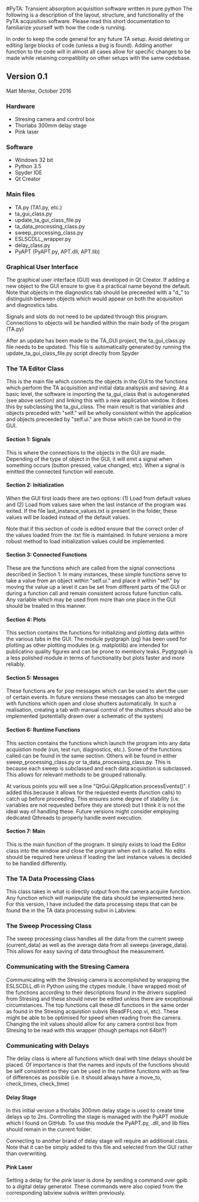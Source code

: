 #PyTA: Transient absorption acquisition software written in pure python
The following is a description of the layout, structure, and functionality of the PyTA acquisition software. Please read this short documentation to familiarize yourself with how the code is running.

In order to keep the code general for any future TA setup. Avoid deleting or editing large blocks of code (unless a bug is found). Adding another function to the code will in almost all cases allow for specific changes to be made while retaining compatiblity on other setups with the same codebase.

## Version 0.1
Matt Menke, October 2016

### Hardware
- Stresing camera and control box
- Thorlabs 300mm delay stage
- Pink laser

### Software
-  Windows 32 bit
-  Python 3.5
-  Spyder IDE
-  Qt Creator

### Main files
- TA.py (TA1.py, etc.)
- ta_gui_class.py
- update_ta_gui_class_file.py
- ta_data_processing_class.py
- sweep_processing_class.py
- ESLSCDLL_wrapper.py
- delay_class.py
- PyAPT (PyAPT.py, APT.dll, APT.lib)

### Graphical User Interface
The graphical user interface (GUI) was developed in Qt Creator. If adding a new object to the GUI ensure to give it a practical name beyond the default. Note that objects in the diagnostics tab should be preceeded with a "d_" to distinguish between objects which would appear on both the acquisition and diagnostics tabs.

Signals and slots do not need to be updated through this program. Connections to objects will be handled within the main body of the progam (TA.py)

After an update has been made to the TA_GUI project, the ta_gui_class.py file needs to be updated. This file is automatically generated by running the update_ta_gui_class_file.py script directly from Spyder

### The TA Editor Class
This is the main file which connects the objects in the GUI to the functions which perform the TA acquisition and initial data analsysis and saving. At a basic level, the software is importing the ta_gui_class that is autogenerated (see above section) and linking this with a new application window. It does this by subclassing the ta_gui_class. The main result is that variables and objects preceded with "self." will be wholly consistent within the application and objects preceeded by "self.ui." are those which can be found in the GUI.

#### Section 1: Signals
This is where the connections to the objects in the GUI are made. Depending of the type of object in the GUI, it will emit a signal when something occurs (button pressed, value changed, etc). When a signal is emitted the connected function will execute.

#### Section 2: Initialization
When the GUI first loads there are two options: (1) Load from default values and (2) Load from values save when the last instance of the program was exited. If the file last_instance_values.txt is present in the folder, these values will be loaded instead of the default values.

Note that if this section of code is edited ensure that the correct order of the values loaded from the .txt file is maintained. In future versions a more robust method to load initialization values could be implemented.

#### Section 3: Connected Functions
These are the functions which are called from the signal connections described in Section 1. In many instances, these simple functions serve to take a value from an object within "self.ui." and place it within "self." by moving the value up a level it can be set from different parts of the GUI or during a function call and remain consistent across future function calls. Any variable which may be used from more than one place in the GUI should be treated in this manner.

#### Section 4: Plots
This section contains the functions for initializing and plotting data within the various tabs in the GUI. The module pyqtgraph (pg) has been used for plotting as other plotting modules (e.g. matplotlib) are intended for publicatino quality figures and can be prone to membory leaks. Pyqtgraph is a less polished module in terms of functionality but plots faster and more reliably.

#### Section 5: Messages
These functions are for pop messages which can be used to alert the user of certain events. In future versions these messages can also be merged with functions which open and close shutters automatically. In such a realisation, creating a tab with manual control of the shutters should also be implemented (potentially drawn over a schematic of the system)

#### Section 6: Runtime Functions
This section contains the functions which launch the program into any data acquistion mode (run, test run, diagnostics, etc.). Some of the functions called can be found in the same section. Others will be found in either sweep_processing_class.py or ta_data_processing_class.py. This is because each sweep is subclassed and each data acquistion is subclassed. This allows for relevant methods to be grouped rationally.

At various points you will see a line "QtGui.QApplication.processEvents()". I added this because it allows for the requested events (function calls) to catch up before proceeding. This ensures some degree of stability (i.e. variables are not requested before they are stored) but I think it is not the ideal way of handling these. Future versions might consider employing dedicated Qthreads to properly handle event execution.

#### Section 7: Main
This is the main function of the program. It simply exists to load the Editor class into the window and close the program when exit is called. No edits should be required here unless if loading the last instance values is decided to be handled differently.

### The TA Data Processing Class
This class takes in what is directly output from the camera acquire function. Any function which will manipulate the data should be implemented here. For this version, I have included the data processing steps that can be found the in the TA data processing subvi in Labview.

### The Sweep Processing Class
The sweep processing class handles all the data from the current sweep (current_data) as well as the average data from all sweeps (average_data). This allows for easy saving of data throughout the measurement.

### Communicating with the Stresing Camera
Communicating with the Stresing camera is accomplished by wrapping the ESLSCDLL.dll in Python using the ctypes module. I have wrapped most of the functions according to their descriptions found in the drivers supplied from Stresing and these should never be edited unless there are exceptional circumstances. The top functions call these dll functions in the same order as found in the Stresing acquistion subvis (ReadFFLoop.vi, etc). These might be able to be optimised for speed when reading from the camera. Changing the init values should allow for any camera control box from Stresing to be read with this wrapper (though perhaps not 64bit?)

### Communicating with Delays
The delay class is where all functions which deal with time delays should be placed. Of importance is that the names and inputs of the functions should be self consistent so they can be used in the runtime functions with as few of differences as possible (i.e. it should always have a move_to, check_times, check_time)

#### Delay Stage
In this initial version a thorlabs 300mm delay stage is used to create time delays up to 2ns. Controlling the stage is managed with the PyAPT module which I found on GitHub. To use this module the PyAPT.py, .dll, and lib files should remain in the current folder. 

Connecting to another brand of delay stage will require an additional class. Note that it can be simply added to this file and selected from the GUI rather than overwriting.

#### Pink Laser
Setting a delay for the pink laser is done by sending a command over gpib to a digital delay generator. These commands were also copied from the corresponding labview subvis written previously.
